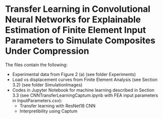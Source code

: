 # Transfer Learning in Convolutional Neural Networks for Explainable Estimation of Finite Element Input Parameters to Simulate Composites Under Compression
The files contain the following:
- Experimental data from Figure 2 (a) (see folder Experiments)
- Load vs displacement curves from Finite Element Analysis (see Section 3.2) (see folder SimulationImages)
- Codes in Jupyter Notebook for machine learning described in Section 3.3 (see CNNTransferLearningCaptum.ipynb with FEA input parameters in InputParameters.csv):
  - Transfer learning with ResNet18 CNN
  - Interpretibility using Captum
